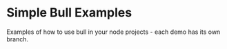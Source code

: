 # Simple Bull Examples
Examples of how to use bull in your node projects - each demo has its own branch.